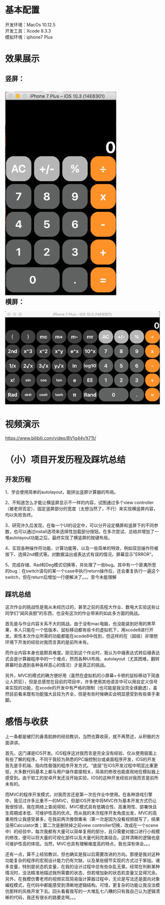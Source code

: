 # 基本配置
开发环境：MacOs 10.12.5   
开发工具：Xcode 8.3.3   
模拟环境：iphone7 Plus   

# 效果展示   
竖屏：   
----------------------
![](Images/portrait.png)   
横屏：   
----------------------
![](Images/landscape.png)   

# 视频演示   
https://www.bilibili.com/video/BV1g44y1t7Tt/

# （小）项目开发历程及踩坑总结 
开发历程
----------------------------------
1、学会使用简单的autolayout，能拼出竖屏计算器的布局。 

2、不知道怎么才能让横竖屏显示不一样的内容，试图通过多个view    controller（被老师否定）、固定竖屏部分的宽度（太想当然了，不行）来实现横竖屏内容，均以失败告终。  

3、研究许久后发现，在每一个UI的设定中，可以分开设定横屏和竖屏下的不同参数，也可以通过install选项来选择性加载部分按钮。在多次尝试、总结并增加了一堆autolayout功能之后，最终实现了横竖屏的按键布局。  

4、实现各种操作符功能、计算功能等，以及一些简单的特效，例如双目操作符被按下、选择2nd模式等。对数据溢出或表达式有误的情况，屏幕显示"ERROR"。  

5、完成存储、Rad和Deg模式切换等，并处理了一些bug。其中有一个匪夷所思的bug：在switch语句的某一个case中执行return操作后，还会重复执行一遍这个switch，但在return后增加一行便解决了。。。至今未能理解

踩坑总结
----------------------------------
这次作业的挑战性是我从未经历过的，甚至之前的高程大作业、数电大实验这些让同学们“闻风丧胆”的东西，也没有这次的作业带来的如此多方面的挑战。   

首先是与作业内容关系不大的挑战。由于没有mac电脑，也没能装到好用的黑苹果，本人只能在一个低版本、鼠标移动都有些卡的虚拟机下，用xcode8进行开发。索性本次作业所需的功能都能在xcode8中找到，但这样的在（超级）非理想环境下开发的经验对我而言真的是前所未有。  

而作业内容本身也是颇具难度。刚见到这个作业时，我认为中缀表达式转后缀表达式会是计算器程序中的一个难点，然而各种UI布局、autolayout（尤其困难，翻转屏幕时会遇到各种各样恶心的情况）才是真正的挑战。  

另外，MVC的模式的确方便好用（虽然在虚拟机的小屏幕+卡顿的鼠标移动下简直让人抓狂），但是总感觉在目前的项目中，许多使用其他语言中可以用自定义信号来实现的功能，在xcode的开发中有严格的限制（也可能是我没完全琢磨透），虽然目前看来既有功能强大且较为齐全，但是有些时候确实会明显感受到有些束手束脚。  

# 感悟与收获
上一条都是被打的鼻青脸肿的经验教训，当然也算收获，就不再赘述，从积极的方面讲讲。  

首先，这门课是IOS开发。iOS程序这对我而言是完全没有经验、仅从使用层面上有些了解的程序。不同于我较为熟悉的PC端控制台或桌面程序开发，IOS的开发首先是手机端、指向性极强的程序开发方式。“底层”在IOS开发过程中明显比重更低，大多数代码基本上都与用户操作直接相关，简易的修改也能直观地在模拟器上感受到。由于软工的安卓开发还没开始实验，IOS的这种开发经验对我而言是前所未有的。  

而MVC的程序开发模式，对我而言还是第一次在作业中使用。在各种游戏引擎中，我见过许多比重不一的MVC，但是IOS开发中将MVC作为基本开发方式仍让我很惊讶。我在网络上查阅得知，MVC模式具有低耦合性、高重用性、部署快且生周期成本低、可维护性高的优点。而从我的本次程序开发角度出发，MVC的高重用性让我感受甚多。在我前两次推倒重来（第一次是因为没看视频就写了，结果没用Calculator类；第二次是删除掉之前view controller切换，改成在一个scene中）的经验中，每次我都有大量可以简单复用的部分，且只需要对接口进行小规模的修改，便可以将大量的可视化部件以及大量代码完美结合。这样清晰的逻辑也是可维护性高的体现。当然，MVC也具有理解难度高的特点，我也深有体会。。。  


还有一点，算不上经验教训，但也确实是我以后需要改进的方向。那便是我对这种功能复杂的程序的宏观设计能力仍有欠缺，以及某些细节实现的方式过于笨拙。诸多变量，特别是状态机变量，在我的设计过程中总有些杂乱无章。经常在判断某种情况时，没法精准地描述我所需要的状态，但若增加新的状态机变量又显得冗余。另外，在我模仿曹老师的视频实现简易版计算器过程中，无论是写法还是面向对象编程模式，在代码中都能感受到清晰地逻辑结构。可惜，更复杂的功能让我没法模仿那样的风格开发下去。回头看看我写的一大堆乱七八糟的只有我自己认为逻辑清晰的代码，我还有很长的路要走啊。。。
